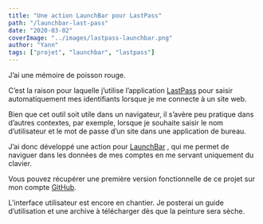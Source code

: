 ```yaml
---
title: "Une action LaunchBar pour LastPass"
path: "/launchbar-last-pass"
date: "2020-03-02"
coverImage: "../images/lastpass-launchbar.png"
author: "Yann"
tags: ["projet", "launchbar", "lastpass"]
---
```

J’ai une mémoire de poisson rouge.

C’est la raison pour laquelle j’utilise l’application  [LastPass](https://www.lastpass.com/fr) pour saisir automatiquement mes identifiants lorsque je me connecte à un site web.

Bien que cet outil soit utile dans un navigateur, il s’avère peu pratique dans d’autres contextes, par exemple, lorsque je souhaite saisir le nom d’utilisateur et le mot de passe d’un site dans une application de bureau.

J’ai donc développé une action pour [LaunchBar](https://www.obdev.at/products/launchbar/index.html) ,  qui me permet de naviguer dans les données de mes comptes en me servant uniquement du clavier.

Vous pouvez récupérer une première version fonctionnelle de ce projet sur mon compte [GitHub](https://github.com/yrocq/launchbar-lastpass). 

L’interface utilisateur est encore en chantier. Je posterai un guide d’utilisation et une archive à télécharger dès que la peinture sera sèche.

